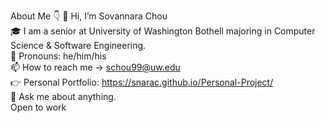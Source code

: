 About Me 👇
  👋 Hi, I’m Sovannara Chou <br/>
      🎓 I am a senior at University of Washington Bothell majoring in Computer Science & Software Engineering. <br/>
      👨 Pronouns: he/him/his <br/>
      📫 How to reach me -> schou99@uw.edu <br/>
      :point_right: Personal Portfolio: https://snarac.github.io/Personal-Project/ <br/>
      💬 Ask me about anything.<br/>
      Open to work 
      
